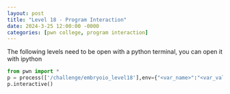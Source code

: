 ```yaml
---
layout: post
title: "Level 18 - Program Interaction"
date: 2024-3-25 12:00:00 -0000
categories: [pwn college, program interaction]
---
```

The following levels need to be open with a python terminal, you can open it with ipython
```python
from pwn import *
p = process(['/challenge/embryoio_level18'],env={"<var_name>":"<var_value>"})
p.interactive()
```
